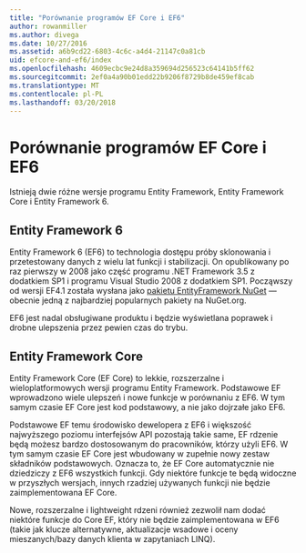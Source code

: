 ```yaml
---
title: "Porównanie programów EF Core i EF6"
author: rowanmiller
ms.author: divega
ms.date: 10/27/2016
ms.assetid: a6b9cd22-6803-4c6c-a4d4-21147c0a81cb
uid: efcore-and-ef6/index
ms.openlocfilehash: 4609ecbc9e24d8a359694d256523c64141b5ff62
ms.sourcegitcommit: 2ef0a4a90b01edd22b9206f8729b8de459ef8cab
ms.translationtype: MT
ms.contentlocale: pl-PL
ms.lasthandoff: 03/20/2018
---
```

# <a name="compare-ef-core--ef6"></a>Porównanie programów EF Core i EF6

Istnieją dwie różne wersje programu Entity Framework, Entity Framework Core i Entity Framework 6.

## <a name="entity-framework-6"></a>Entity Framework 6

Entity Framework 6 (EF6) to technologia dostępu próby sklonowania i przetestowany danych z wielu lat funkcji i stabilizacji. On opublikowany po raz pierwszy w 2008 jako część programu .NET Framework 3.5 z dodatkiem SP1 i programu Visual Studio 2008 z dodatkiem SP1. Począwszy od wersji EF4.1 została wysłana jako [pakietu EntityFramework NuGet](https://www.nuget.org/packages/EntityFramework/) — obecnie jedną z najbardziej popularnych pakiety na NuGet.org.

EF6 jest nadal obsługiwane produktu i będzie wyświetlana poprawek i drobne ulepszenia przez pewien czas do trybu.

## <a name="entity-framework-core"></a>Entity Framework Core

Entity Framework Core (EF Core) to lekkie, rozszerzalne i wieloplatformowych wersji programu Entity Framework. Podstawowe EF wprowadzono wiele ulepszeń i nowe funkcje w porównaniu z EF6. W tym samym czasie EF Core jest kod podstawowy, a nie jako dojrzałe jako EF6.

Podstawowe EF temu środowisko dewelopera z EF6 i większość najwyższego poziomu interfejsów API pozostają takie same, EF rdzenie będą możesz bardzo dostosowanym do pracowników, którzy użyli EF6. W tym samym czasie EF Core jest wbudowany w zupełnie nowy zestaw składników podstawowych. Oznacza to, że EF Core automatycznie nie dziedziczy z EF6 wszystkich funkcji. Gdy niektóre funkcje te będą widoczne w przyszłych wersjach, innych rzadziej używanych funkcji nie będzie zaimplementowana EF Core.

Nowe, rozszerzalne i lightweight rdzeni również zezwolił nam dodać niektóre funkcje do Core EF, który nie będzie zaimplementowana w EF6 (takie jak klucze alternatywne, aktualizacje wsadowe i oceny mieszanych/bazy danych klienta w zapytaniach LINQ).
